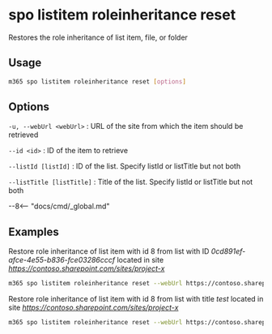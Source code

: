 # spo listitem roleinheritance reset

Restores the role inheritance of list item, file, or folder

## Usage

```sh
m365 spo listitem roleinheritance reset [options]
```

## Options

`-u, --webUrl <webUrl>`
: URL of the site from which the item should be retrieved

`--id <id>`
: ID of the item to retrieve

`--listId [listId]`
: ID of the list. Specify listId or listTitle but not both

`--listTitle [listTitle]`
: Title of the list. Specify listId or listTitle but not both

--8<-- "docs/cmd/_global.md"

## Examples

Restore role inheritance of list item with id 8 from list with ID _0cd891ef-afce-4e55-b836-fce03286cccf_ located in site _https://contoso.sharepoint.com/sites/project-x_

```sh
m365 spo listitem roleinheritance reset --webUrl https://contoso.sharepoint.com/sites/project-x --id 8 --listId 0cd891ef-afce-4e55-b836-fce03286cccf
```

Restore role inheritance of list item with id 8 from list with title _test_ located in site _https://contoso.sharepoint.com/sites/project-x_

```sh
m365 spo listitem roleinheritance reset --webUrl https://contoso.sharepoint.com/sites/project-x --id 8 --listTitle test
```